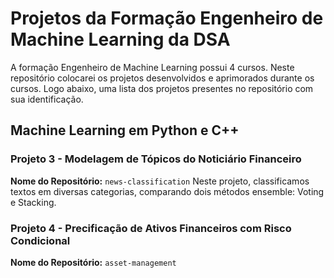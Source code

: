 # Projetos da Formação Engenheiro de Machine Learning da DSA
A formação Engenheiro de Machine Learning possui 4 cursos. Neste repositório colocarei os projetos desenvolvidos e aprimorados durante os cursos. Logo abaixo, uma lista dos projetos presentes no repositório com sua identificação.

## Machine Learning em Python e C++
### Projeto 3 - Modelagem de Tópicos do Noticiário Financeiro
**Nome do Repositório:** `news-classification`
Neste projeto, classificamos textos em diversas categorias, comparando dois métodos ensemble: Voting e Stacking.

### Projeto 4 - Precificação de Ativos Financeiros com Risco Condicional
**Nome do Repositório:** `asset-management`

